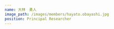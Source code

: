 ```yaml
---
name: 大林　勇人
image_path: /images/members/hayato.obayashi.jpg
position: Principal Researcher
---
```



